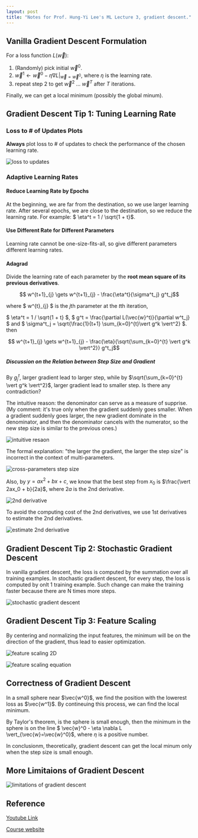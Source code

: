 ```yaml
---
layout: post
title: "Notes for Prof. Hung-Yi Lee's ML Lecture 3, gradient descent."
---
```


## Vanilla Gradient Descent Formulation

For a loss function $L(\vec{w})$:
 1. (Randomly) pick initial $\vec{w}^0$.
 2. $\vec{w}^1 \gets \vec{w}^0 - \eta \nabla L \vert_{\vec{w}=\vec{w}^0}$, where $\eta$ is the learning rate.
 3. repeat step 2 to get $\vec{w}^2$ ... $\vec{w}^T$ after $T$ iterations.

Finally, we can get a local minimum (possibly the global minum).

## Gradient Descent Tip 1: Tuning Learning Rate

### Loss to # of Updates Plots

**Always** plot loss to # of updates to check the performance of the chosen learning rate.

![loss to updates](https://baliuzeger.github.io/sjl/assets/images/HYL_ML_03/loss-updates.png)

### Adaptive Learning Rates

#### Reduce Learning Rate by Epochs

At the beginning, we are far from the destination, so we use larger learning rate. After several epochs, we are close to the destination, so we reduce the learning rate. For example: $ \eta^t = 1 / \sqrt{1 + t}$.

#### Use Different Rate for Different Parameters

Learning rate cannot be one-size-fits-all, so give different parameters different learning rates.

#### Adagrad

Divide the learning rate of each parameter by the **root mean square of its previous derivatives**.

$$ w^{t+1}_{j} \gets w^{t+1}_{j} - \frac{\eta^t}{\sigma^t_j} g^t_j$$

where $ w^{t}_{j} $ is the $j$th parameter at the $t$th iteration, 

$ \eta^t = 1 / \sqrt{1 + t} $, 
$ g^t = \frac{\partial L(\vec{w}^t)}{\partial w^t_j} $ and 
$ \sigma^t_j = \sqrt{\frac{1}{t+1} \sum_{k=0}^{t}\vert g^k \vert^2} $. then

$$ w^{t+1}_{j} \gets w^{t+1}_{j} - \frac{\eta}{\sqrt{\sum_{k=0}^{t} \vert g^k \vert^2}} g^t_j$$

##### Discussion on the Relation between Step Size and Gradient

By $g^t_j$, larger gradient lead to larger step, while by $\sqrt{\sum_{k=0}^{t} \vert g^k \vert^2}$, larger gradient lead to smaller step. Is there any contradiction?

The intuitive reason: the denominator can serve as a measure of supprise. (My comment: it's true only when the gradient suddenly goes smaller. When a gradient suddenly goes larger, the new gradient dominate in the denominator, and then the denominator cancels with the numerator, so the new step size is similar to the previous ones.)

![intuitive resaon](https://baliuzeger.github.io/sjl/assets/images/HYL_ML_03/intuitive.png)

The formal explanation: "the larger the gradient, the larger the step size" is incorrect in the context of multi-parameters.

![cross-parameters step size](https://baliuzeger.github.io/sjl/assets/images/HYL_ML_03/x-param-step-size.png)

Also, by $y = a x^2 + bx + c$, we know that the best step from $x_0$ is $\frac{\vert 2ax_0 + b}{2a}$, where $2a$ is the 2nd derivative.

![2nd derivative](https://baliuzeger.github.io/sjl/assets/images/HYL_ML_03/2nd-derivative.png)

To avoid the computing cost of the 2nd derivatives, we use 1st derivatives to estimate the 2nd derivatives.

![estimate 2nd derivative](https://baliuzeger.github.io/sjl/assets/images/HYL_ML_03/esitmate-2nd.png)

## Gradient Descent Tip 2: Stochastic Gradient Descent

In vanilla gradient descent, the loss is computed by the summation over all training examples. In stochastic gradient descent, for every step, the loss is computed by onlt 1 training example. Such change can make the training faster because there are N times more steps.

![stochastic gradient descent]((https://baliuzeger.github.io/sjl/assets/images/HYL_ML_03/sgd.png))

## Gradient Descent Tip 3: Feature Scaling

By centering and normalizing the input features, the minimum will be on the direction of the gradient, thus lead to easier optimization.

![feature scaling 2D]((https://baliuzeger.github.io/sjl/assets/images/HYL_ML_03/feature-scaling-2d.png))

![feature scaling equation]((https://baliuzeger.github.io/sjl/assets/images/HYL_ML_03/feature-scaling-equation.png))

## Correctness of Gradient Descent

In a small sphere near $\vec{w^0}$, we find the position with the lowerest loss as $\vec{w^1}$. By contineuing this process, we can find the local minimum.

By Taylor's theorem, is the sphere is small enough, then the minimum in the sphere is on the line $ \vec{w}^0 - \eta \nabla L \vert_{\vec{w}=\vec{w}^0}$, where $\eta$ is a positive number.

In conclusionm, theoretically, gradient descent can get the local minum only when the step size is small enough.

## More Limitaions of Gradient Descent

![limitations of gradient descent]((https://baliuzeger.github.io/sjl/assets/images/HYL_ML_03/limitations.png))

## Reference
[Youtube Link](https://youtu.be/fegAeph9UaA)

[Course website](http://speech.ee.ntu.edu.tw/~tlkagk/courses_ML17_2.html)
